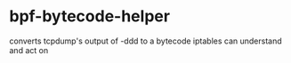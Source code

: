 # bpf-bytecode-helper
converts tcpdump's output of -ddd to a bytecode iptables can understand and act on
